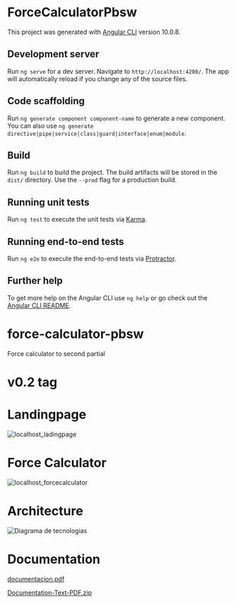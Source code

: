 # ForceCalculatorPbsw

This project was generated with [Angular CLI](https://github.com/angular/angular-cli) version 10.0.8.

## Development server

Run `ng serve` for a dev server. Navigate to `http://localhost:4200/`. The app will automatically reload if you change any of the source files.

## Code scaffolding

Run `ng generate component component-name` to generate a new component. You can also use `ng generate directive|pipe|service|class|guard|interface|enum|module`.

## Build

Run `ng build` to build the project. The build artifacts will be stored in the `dist/` directory. Use the `--prod` flag for a production build.

## Running unit tests

Run `ng test` to execute the unit tests via [Karma](https://karma-runner.github.io).

## Running end-to-end tests

Run `ng e2e` to execute the end-to-end tests via [Protractor](http://www.protractortest.org/).

## Further help

To get more help on the Angular CLI use `ng help` or go check out the [Angular CLI README](https://github.com/angular/angular-cli/blob/master/README.md).
# force-calculator-pbsw
Force calculator to second partial

# v0.2 tag

# Landingpage

![localhost_ladingpage](https://user-images.githubusercontent.com/59150442/141082824-aaf41b79-17be-4edd-89f4-272573fb9180.png)

# Force Calculator

![localhost_forcecalculator](https://user-images.githubusercontent.com/59150442/141083041-f7e232c7-791b-4a61-b741-7f0a39c2866e.png)

# Architecture

![Diagrama de tecnologias](https://user-images.githubusercontent.com/59150442/141081808-38a0eaf9-0f52-4ecd-a91d-852b3c982e46.png)

# Documentation

[documentacion.pdf](https://github.com/DarkCodeUV/force-calculator-pbsw/files/7470772/documentacion.pdf)


[Documentation-Text-PDF.zip](https://github.com/DarkCodeUV/force-calculator-pbsw/files/7470781/Documentation-Text-PDF.zip)
